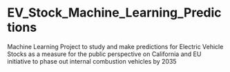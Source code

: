 # EV_Stock_Machine_Learning_Predictions
Machine Learning Project to study and make predictions for Electric Vehicle Stocks as a measure for the public perspective on California and EU initiative to phase out internal combustion vehicles by 2035
